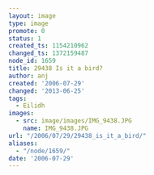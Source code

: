 ```yaml
---
layout: image
type: image
promote: 0
status: 1
created_ts: 1154210962
changed_ts: 1372159487
node_id: 1659
title: 29438 Is it a bird?
author: anj
created: '2006-07-29'
changed: '2013-06-25'
tags:
  - Eilidh
images:
  - src: image/images/IMG_9438.JPG
    name: IMG_9438.JPG
url: "/2006/07/29/29438_is_it_a_bird/"
aliases:
  - "/node/1659/"
date: '2006-07-29'
---
```


